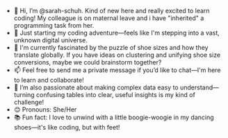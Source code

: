 - 👋 Hi, I’m @sarah-schuh. Kind of new here and really excited to learn coding! My colleague is on maternal leave and i have "inherited" a programming task from her.
- 🌟 Just starting my coding adventure—feels like I'm stepping into a vast, unknown digital universe.
- 🤔 I'm currently fascinated by the puzzle of shoe sizes and how they translate globally. If you have ideas on clustering and unifying shoe size conversions, maybe we could brainstorm together?
- 📫 Feel free to send me a private message if you’d like to chat—I'm here to learn and collaborate!
- 🧩 I’m also passionate about making complex data easy to understand—turning confusing tables into clear, useful insights is my kind of challenge!
- 😊 Pronouns: She/Her
- 📚 Fun fact: I love to unwind with a little boogie-woogie in my dancing shoes—it's like coding, but with feet!


<!---
sarah-schuh/sarah-schuh is a ✨ special ✨ repository because its `README.md` (this file) appears on your GitHub profile.
You can click the Preview link to take a look at your changes.
--->
